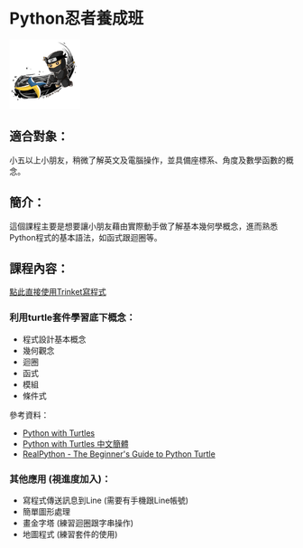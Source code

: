# Python忍者養成班

<img src="images/ninja.jpg" width=25% height=25%>

## 適合對象：

小五以上小朋友，稍微了解英文及電腦操作，並具備座標系、角度及數學函數的概念。

## 簡介：

這個課程主要是想要讓小朋友藉由實際動手做了解基本幾何學概念，進而熟悉Python程式的基本語法，如函式跟迴圈等。

## 課程內容：

[點此直接使用Trinket寫程式](https://trinket.io/python)

### 利用turtle套件學習底下概念：

* 程式設計基本概念
* 幾何觀念
* 迴圈
* 函式
* 模組
* 條件式

參考資料：

* [Python with Turtles](https://hourofpython.trinket.io/a-visual-introduction-to-python)
* [Python with Turtles 中文簡體](https://hourofpython.trinket.io/ke3-shi4-hua4-python-jian3-jie4#/huan1-ying2/bian1-cheng2-yi1-xiao3-shi2)
* [RealPython - The Beginner's Guide to Python Turtle](https://realpython.com/beginners-guide-python-turtle)


### 其他應用 (視進度加入)：

* 寫程式傳送訊息到Line (需要有手機跟Line帳號)
* 簡單圖形處理
* 畫金字塔 (練習迴圈跟字串操作)
* 地圖程式 (練習套件的使用)
